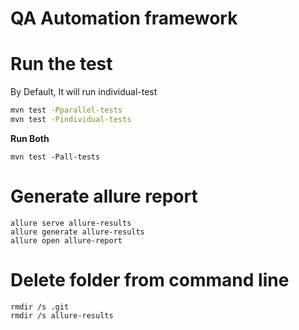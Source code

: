# QA Automation framework


# Run the test
By Default, It will run individual-test
```bash
mvn test -Pparallel-tests
mvn test -Pindividual-tests
```
**Run Both**
```shell
mvn test -Pall-tests
```

# Generate allure report
```
allure serve allure-results
allure generate allure-results
allure open allure-report
```

# Delete folder from command line
```
rmdir /s .git
rmdir /s allure-results
```
